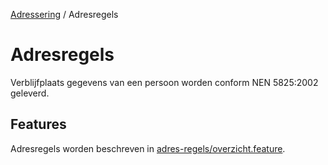 [Adressering](/personen/informatieproducten/adressering) / Adresregels

# Adresregels

Verblijfplaats gegevens van een persoon worden conform NEN 5825:2002 geleverd.


## Features
Adresregels worden beschreven in [adres-regels/overzicht.feature](/features/persoon/adressering/adres-regels/overzicht.feature).

